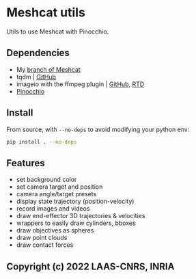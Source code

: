# Meshcat utils

Utils to use Meshcat with Pinocchio.

## Dependencies

* My [branch of Meshcat](https://github.com/ManifoldFR/meshcat-python/tree/feat/set-capture-resolution)
* tqdm | [GitHub](https://github.com/tqdm/tqdm)
* imageio with the ffmpeg plugin | [GitHub](https://github.com/imageio/imageio), [RTD](https://imageio.readthedocs.io/en/latest/)
* [Pinocchio](https://github.com/stack-of-tasks/pinocchio/)

## Install

From source, with `--no-deps` to avoid modifying your python env:

```bash
pip install . --no-deps
```

## Features

* set background color
* set camera target and position
* camera angle/target presets
* display state trajectory (position-velocity)
* record images and videos
* draw end-effector 3D trajectories & velocities
* wrappers to easily draw cylinders, bboxes
* draw objectives as spheres
* draw point clouds
* draw contact forces

## Copyright (c) 2022 LAAS-CNRS, INRIA
